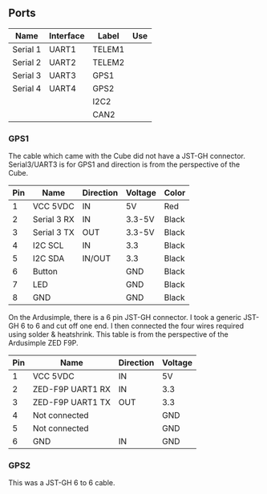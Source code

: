 ## Ports
|Name|Interface|Label|Use|
|---|---|---|---|
|Serial 1|UART1|TELEM1|
|Serial 2|UART2|TELEM2|
|Serial 3|UART3|GPS1|
|Serial 4|UART4|GPS2|
|||I2C2|
|||CAN2|

### GPS1
The cable which came with the Cube did not have a JST-GH connector. 
Serial3/UART3 is for GPS1 and direction is from the perspective of the Cube.

|Pin|Name|Direction|Voltage|Color|
|---|---|---|---|---|
|1|VCC 5VDC|IN|5V|Red
|2|Serial 3 RX|IN|3.3-5V|Black
|3|Serial 3 TX|OUT|3.3-5V|Black
|4|I2C SCL|IN|3.3|Black
|5|I2C SDA|IN/OUT|3.3|Black
|6|Button| |GND|Black
|7|LED| |GND|Black
|8|GND| |GND|Black

On the Ardusimple, there is a 6 pin JST-GH connector. I took a generic JST-GH 6 to 6 and cut off one end.
I then connected the four wires required using solder & heatshrink.
This table is from the perspective of the Ardusimple ZED F9P.

|Pin|Name|Direction|Voltage|
|---|---|---|---|
|1|VCC 5VDC|IN|5V|
|2|ZED-F9P UART1 RX|IN|3.3|
|3|ZED-F9P UART1 TX|OUT|3.3|
|4|Not connected| |GND|
|5|Not connected| |GND|
|6|GND|IN|GND|

### GPS2
This was a JST-GH 6 to 6 cable.
